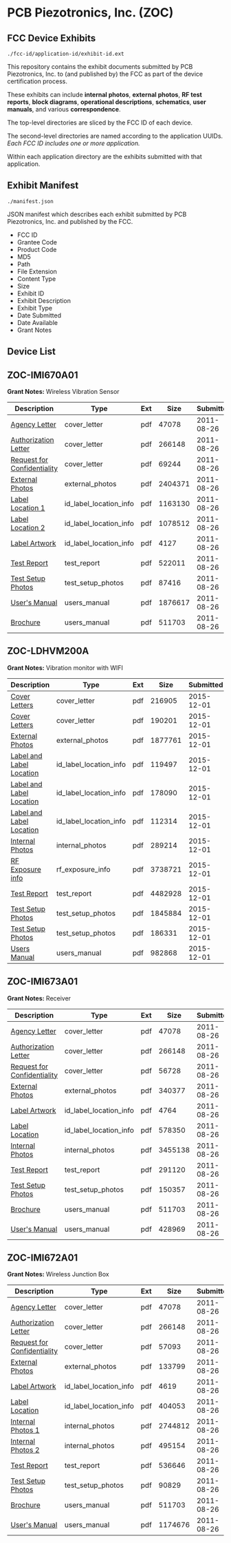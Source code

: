 # PCB Piezotronics, Inc. (ZOC)
## FCC Device Exhibits

```
./fcc-id/application-id/exhibit-id.ext
```

This repository contains the exhibit documents submitted by PCB Piezotronics, Inc. to (and published by) the FCC as part of the device certification process.

These exhibits can include **internal photos**, **external photos**, **RF test reports**, **block diagrams**, **operational descriptions**, **schematics**, **user manuals**, and various **correspondence**.

The top-level directories are sliced by the FCC ID of each device.

The second-level directories are named according to the application UUIDs. *Each FCC ID includes one or more application.*

Within each application directory are the exhibits submitted with that application. 

## Exhibit Manifest

```
./manifest.json
```

JSON manifest which describes each exhibit submitted by PCB Piezotronics, Inc. and published by the FCC.

- FCC ID
- Grantee Code
- Product Code
- MD5
- Path
- File Extension
- Content Type
- Size
- Exhibit ID
- Exhibit Description
- Exhibit Type
- Date Submitted
- Date Available
- Grant Notes

## Device List
## ZOC-IMI670A01
**Grant Notes:** Wireless Vibration Sensor

| Description | Type | Ext | Size | Submitted | Available |
| ----------- | ---- | --- | ---- | --------- | --------- |
| [Agency Letter](ZOC-IMI670A01/1f637db64e2a049e5c2fb50b7437d4e9/1530366.pdf) | cover_letter | pdf | 47078 | 2011-08-26 | 2011-08-26 |
| [Authorization Letter](ZOC-IMI670A01/1f637db64e2a049e5c2fb50b7437d4e9/1530367.pdf) | cover_letter | pdf | 266148 | 2011-08-26 | 2011-08-26 |
| [Request for Confidentiality](ZOC-IMI670A01/1f637db64e2a049e5c2fb50b7437d4e9/1530368.pdf) | cover_letter | pdf | 69244 | 2011-08-26 | 2011-08-26 |
| [External Photos](ZOC-IMI670A01/1f637db64e2a049e5c2fb50b7437d4e9/1530375.pdf) | external_photos | pdf | 2404371 | 2011-08-26 | 2011-08-26 |
| [Label Location 1](ZOC-IMI670A01/1f637db64e2a049e5c2fb50b7437d4e9/1530371.pdf) | id_label_location_info | pdf | 1163130 | 2011-08-26 | 2011-08-26 |
| [Label Location 2](ZOC-IMI670A01/1f637db64e2a049e5c2fb50b7437d4e9/1530372.pdf) | id_label_location_info | pdf | 1078512 | 2011-08-26 | 2011-08-26 |
| [Label Artwork](ZOC-IMI670A01/1f637db64e2a049e5c2fb50b7437d4e9/1530373.pdf) | id_label_location_info | pdf | 4127 | 2011-08-26 | 2011-08-26 |
| [Test Report](ZOC-IMI670A01/1f637db64e2a049e5c2fb50b7437d4e9/1530414.pdf) | test_report | pdf | 522011 | 2011-08-26 | 2011-08-26 |
| [Test Setup Photos](ZOC-IMI670A01/1f637db64e2a049e5c2fb50b7437d4e9/1530413.pdf) | test_setup_photos | pdf | 87416 | 2011-08-26 | 2011-08-26 |
| [User's Manual](ZOC-IMI670A01/1f637db64e2a049e5c2fb50b7437d4e9/1530369.pdf) | users_manual | pdf | 1876617 | 2011-08-26 | 2011-08-26 |
| [Brochure](ZOC-IMI670A01/1f637db64e2a049e5c2fb50b7437d4e9/1530370.pdf) | users_manual | pdf | 511703 | 2011-08-26 | 2011-08-26 |
## ZOC-LDHVM200A
**Grant Notes:** Vibration monitor with WIFI

| Description | Type | Ext | Size | Submitted | Available |
| ----------- | ---- | --- | ---- | --------- | --------- |
| [Cover Letters](ZOC-LDHVM200A/1930df7a16489b168de8abea3fc782d8/2826931.pdf) | cover_letter | pdf | 216905 | 2015-12-01 | 2015-12-01 |
| [Cover Letters](ZOC-LDHVM200A/1930df7a16489b168de8abea3fc782d8/2826932.pdf) | cover_letter | pdf | 190201 | 2015-12-01 | 2015-12-01 |
| [External Photos](ZOC-LDHVM200A/1930df7a16489b168de8abea3fc782d8/2826933.pdf) | external_photos | pdf | 1877761 | 2015-12-01 | 2015-12-01 |
| [Label and Label Location](ZOC-LDHVM200A/1930df7a16489b168de8abea3fc782d8/2826935.pdf) | id_label_location_info | pdf | 119497 | 2015-12-01 | 2015-12-01 |
| [Label and Label Location](ZOC-LDHVM200A/1930df7a16489b168de8abea3fc782d8/2826936.pdf) | id_label_location_info | pdf | 178090 | 2015-12-01 | 2015-12-01 |
| [Label and Label Location](ZOC-LDHVM200A/1930df7a16489b168de8abea3fc782d8/2826937.pdf) | id_label_location_info | pdf | 112314 | 2015-12-01 | 2015-12-01 |
| [Internal Photos](ZOC-LDHVM200A/1930df7a16489b168de8abea3fc782d8/2826934.pdf) | internal_photos | pdf | 289214 | 2015-12-01 | 2015-12-01 |
| [RF Exposure info](ZOC-LDHVM200A/1930df7a16489b168de8abea3fc782d8/2826942.pdf) | rf_exposure_info | pdf | 3738721 | 2015-12-01 | 2015-12-01 |
| [Test Report](ZOC-LDHVM200A/1930df7a16489b168de8abea3fc782d8/2826946.pdf) | test_report | pdf | 4482928 | 2015-12-01 | 2015-12-01 |
| [Test Setup Photos](ZOC-LDHVM200A/1930df7a16489b168de8abea3fc782d8/2826944.pdf) | test_setup_photos | pdf | 1845884 | 2015-12-01 | 2015-12-01 |
| [Test Setup Photos](ZOC-LDHVM200A/1930df7a16489b168de8abea3fc782d8/2826945.pdf) | test_setup_photos | pdf | 186331 | 2015-12-01 | 2015-12-01 |
| [Users Manual](ZOC-LDHVM200A/1930df7a16489b168de8abea3fc782d8/2826947.pdf) | users_manual | pdf | 982868 | 2015-12-01 | 2015-12-01 |
## ZOC-IMI673A01
**Grant Notes:** Receiver

| Description | Type | Ext | Size | Submitted | Available |
| ----------- | ---- | --- | ---- | --------- | --------- |
| [Agency Letter](ZOC-IMI673A01/764712d2f4aeb40672e3fa7726daf487/1530366.pdf) | cover_letter | pdf | 47078 | 2011-08-26 | 2011-08-26 |
| [Authorization Letter](ZOC-IMI673A01/764712d2f4aeb40672e3fa7726daf487/1530367.pdf) | cover_letter | pdf | 266148 | 2011-08-26 | 2011-08-26 |
| [Request for Confidentiality](ZOC-IMI673A01/764712d2f4aeb40672e3fa7726daf487/1530704.pdf) | cover_letter | pdf | 56728 | 2011-08-26 | 2011-08-26 |
| [External Photos](ZOC-IMI673A01/764712d2f4aeb40672e3fa7726daf487/1530706.pdf) | external_photos | pdf | 340377 | 2011-08-26 | 2011-08-26 |
| [Label Artwork](ZOC-IMI673A01/764712d2f4aeb40672e3fa7726daf487/1530712.pdf) | id_label_location_info | pdf | 4764 | 2011-08-26 | 2011-08-26 |
| [Label Location](ZOC-IMI673A01/764712d2f4aeb40672e3fa7726daf487/1530713.pdf) | id_label_location_info | pdf | 578350 | 2011-08-26 | 2011-08-26 |
| [Internal Photos](ZOC-IMI673A01/764712d2f4aeb40672e3fa7726daf487/1530707.pdf) | internal_photos | pdf | 3455138 | 2011-08-26 | 2011-08-26 |
| [Test Report](ZOC-IMI673A01/764712d2f4aeb40672e3fa7726daf487/1530709.pdf) | test_report | pdf | 291120 | 2011-08-26 | 2011-08-26 |
| [Test Setup Photos](ZOC-IMI673A01/764712d2f4aeb40672e3fa7726daf487/1530714.pdf) | test_setup_photos | pdf | 150357 | 2011-08-26 | 2011-08-26 |
| [Brochure](ZOC-IMI673A01/764712d2f4aeb40672e3fa7726daf487/1530370.pdf) | users_manual | pdf | 511703 | 2011-08-26 | 2011-08-26 |
| [User's Manual](ZOC-IMI673A01/764712d2f4aeb40672e3fa7726daf487/1530711.pdf) | users_manual | pdf | 428969 | 2011-08-26 | 2011-08-26 |
## ZOC-IMI672A01
**Grant Notes:** Wireless Junction Box

| Description | Type | Ext | Size | Submitted | Available |
| ----------- | ---- | --- | ---- | --------- | --------- |
| [Agency Letter](ZOC-IMI672A01/6095e34d89f66f86ecd5a440342b2207/1530366.pdf) | cover_letter | pdf | 47078 | 2011-08-26 | 2011-08-26 |
| [Authorization Letter](ZOC-IMI672A01/6095e34d89f66f86ecd5a440342b2207/1530367.pdf) | cover_letter | pdf | 266148 | 2011-08-26 | 2011-08-26 |
| [Request for Confidentiality](ZOC-IMI672A01/6095e34d89f66f86ecd5a440342b2207/1530611.pdf) | cover_letter | pdf | 57093 | 2011-08-26 | 2011-08-26 |
| [External Photos](ZOC-IMI672A01/6095e34d89f66f86ecd5a440342b2207/1530613.pdf) | external_photos | pdf | 133799 | 2011-08-26 | 2011-08-26 |
| [Label Artwork](ZOC-IMI672A01/6095e34d89f66f86ecd5a440342b2207/1530620.pdf) | id_label_location_info | pdf | 4619 | 2011-08-26 | 2011-08-26 |
| [Label Location](ZOC-IMI672A01/6095e34d89f66f86ecd5a440342b2207/1530621.pdf) | id_label_location_info | pdf | 404053 | 2011-08-26 | 2011-08-26 |
| [Internal Photos 1](ZOC-IMI672A01/6095e34d89f66f86ecd5a440342b2207/1530614.pdf) | internal_photos | pdf | 2744812 | 2011-08-26 | 2011-08-26 |
| [Internal Photos 2](ZOC-IMI672A01/6095e34d89f66f86ecd5a440342b2207/1530615.pdf) | internal_photos | pdf | 495154 | 2011-08-26 | 2011-08-26 |
| [Test Report](ZOC-IMI672A01/6095e34d89f66f86ecd5a440342b2207/1530617.pdf) | test_report | pdf | 536646 | 2011-08-26 | 2011-08-26 |
| [Test Setup Photos](ZOC-IMI672A01/6095e34d89f66f86ecd5a440342b2207/1530630.pdf) | test_setup_photos | pdf | 90829 | 2011-08-26 | 2011-08-26 |
| [Brochure](ZOC-IMI672A01/6095e34d89f66f86ecd5a440342b2207/1530370.pdf) | users_manual | pdf | 511703 | 2011-08-26 | 2011-08-26 |
| [User's Manual](ZOC-IMI672A01/6095e34d89f66f86ecd5a440342b2207/1530619.pdf) | users_manual | pdf | 1174676 | 2011-08-26 | 2011-08-26 |
